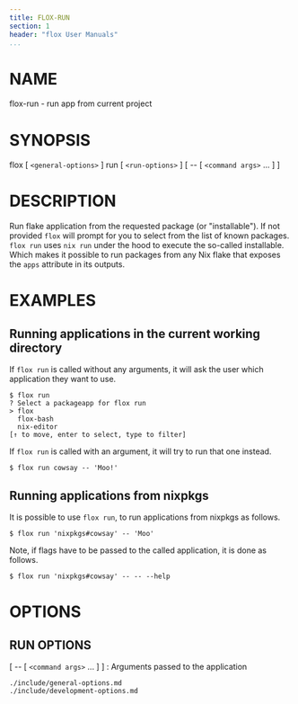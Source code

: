 ```yaml
---
title: FLOX-RUN
section: 1
header: "flox User Manuals"
...
```



# NAME

flox-run - run app from current project

# SYNOPSIS

flox [ `<general-options>` ] run [ `<run-options>` ] [ -- [ `<command args>` ... ] ]

# DESCRIPTION

Run flake application from the requested package (or "installable").
If not provided `flox` will prompt for you to select from the list of known packages.
`flox run` uses `nix run` under the hood to execute the so-called installable. Which makes it possible to run 
packages from any Nix flake that exposes the `apps` attribute in its outputs.

# EXAMPLES

## Running applications in the current working directory

If `flox run` is called without any arguments, it will ask the user which application they want to use.

```console
$ flox run
? Select a packageapp for flox run  
> flox
  flox-bash
  nix-editor
[↑ to move, enter to select, type to filter]
```

If `flox run` is called with an argument, it will try to run that one instead.

```
$ flox run cowsay -- 'Moo!'
```

## Running applications from nixpkgs

It is possible to use `flox run`, to run applications from nixpkgs as follows.

```console
$ flox run 'nixpkgs#cowsay' -- 'Moo'
```

Note, if flags have to be passed to the called application, it is done as follows.

```console
$ flox run 'nixpkgs#cowsay' -- -- --help
```

# OPTIONS

## RUN OPTIONS

[ -- [ `<command args>` ... ] ]
:   Arguments passed to the application

```{.include}
./include/general-options.md
./include/development-options.md
```
